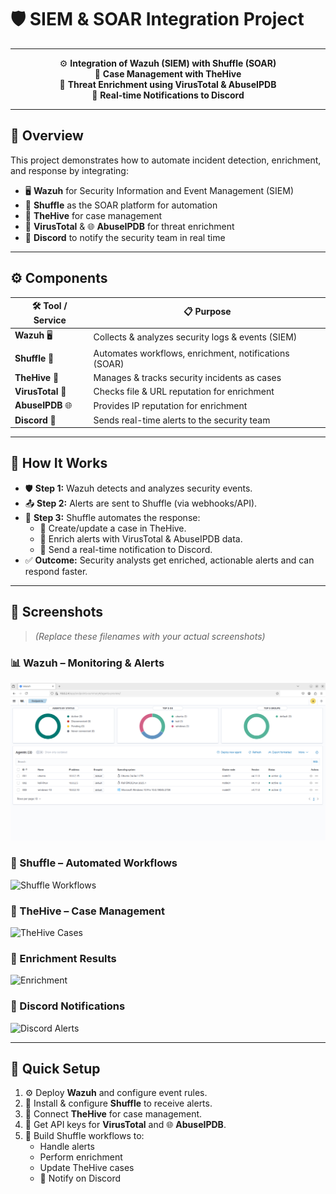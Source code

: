 # 🛡️ SIEM & SOAR Integration Project

---

<center>

⚙️ **Integration of Wazuh (SIEM) with Shuffle (SOAR)**  
🐝 **Case Management with TheHive**  
🧪 **Threat Enrichment using VirusTotal & AbuseIPDB**  
🔔 **Real-time Notifications to Discord**

</center>

---

## 📌 Overview

This project demonstrates how to automate incident detection, enrichment, and response by integrating:
- 🖥️ **Wazuh** for Security Information and Event Management (SIEM)
- 🔄 **Shuffle** as the SOAR platform for automation
- 🐝 **TheHive** for case management
- 🧪 **VirusTotal** & 🌐 **AbuseIPDB** for threat enrichment
- 🔔 **Discord** to notify the security team in real time

---

## ⚙️ Components

| 🛠️ Tool / Service | 📋 Purpose                                                   |
| ----------------- | ----------------------------------------------------------- |
| **Wazuh** 🖥️      | Collects & analyzes security logs & events (SIEM)          |
| **Shuffle** 🔄    | Automates workflows, enrichment, notifications (SOAR)      |
| **TheHive** 🐝    | Manages & tracks security incidents as cases                |
| **VirusTotal** 🧪 | Checks file & URL reputation for enrichment                  |
| **AbuseIPDB** 🌐  | Provides IP reputation for enrichment                        |
| **Discord** 🔔    | Sends real-time alerts to the security team                  |

---

## 🧩 How It Works

- 🛡️ **Step 1:** Wazuh detects and analyzes security events.
- 📤 **Step 2:** Alerts are sent to Shuffle (via webhooks/API).
- 🤖 **Step 3:** Shuffle automates the response:
  - 📂 Create/update a case in TheHive.
  - 🧪 Enrich alerts with VirusTotal & AbuseIPDB data.
  - 🔔 Send a real-time notification to Discord.
- ✅ **Outcome:** Security analysts get enriched, actionable alerts and can respond faster.

---

## 📸 Screenshots

> *(Replace these filenames with your actual screenshots)*

### 📊 Wazuh – Monitoring & Alerts
![Wazuh Dashboard](screenshots/Wazuh-dashboard.png)

### 🔄 Shuffle – Automated Workflows
![Shuffle Workflows](screenshots/shuffle_workflow.png)

### 📁 TheHive – Case Management
![TheHive Cases](screenshots/thehive_cases.png)

### 🧪 Enrichment Results
![Enrichment](screenshots/enrichment.png)

### 🔔 Discord Notifications
![Discord Alerts](screenshots/discord_alerts.png)

---

## 🚀 Quick Setup

1. ⚙️ Deploy **Wazuh** and configure event rules.
2. 🔄 Install & configure **Shuffle** to receive alerts.
3. 🐝 Connect **TheHive** for case management.
4. 🧪 Get API keys for **VirusTotal** and 🌐 **AbuseIPDB**.
5. 🤖 Build Shuffle workflows to:
   - Handle alerts
   - Perform enrichment
   - Update TheHive cases
   - 🔔 Notify on Discord





